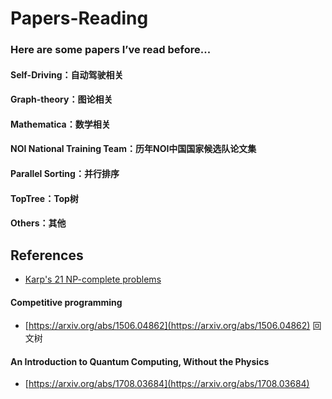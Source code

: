 # Papers-Reading
### Here are some papers I’ve read before...
#### Self-Driving：自动驾驶相关
#### Graph-theory：图论相关
#### Mathematica：数学相关
#### NOI National Training Team：历年NOI中国国家候选队论文集
#### Parallel Sorting：并行排序
#### TopTree：Top树
#### Others：其他
## References
- [Karp's 21 NP-complete problems](https://en.wikipedia.org/wiki/Karp%27s_21_NP-complete_problems)

#### Competitive programming
- [https://arxiv.org/abs/1506.04862](https://arxiv.org/abs/1506.04862) 回文树

#### An Introduction to Quantum Computing, Without the Physics
- [https://arxiv.org/abs/1708.03684](https://arxiv.org/abs/1708.03684)

